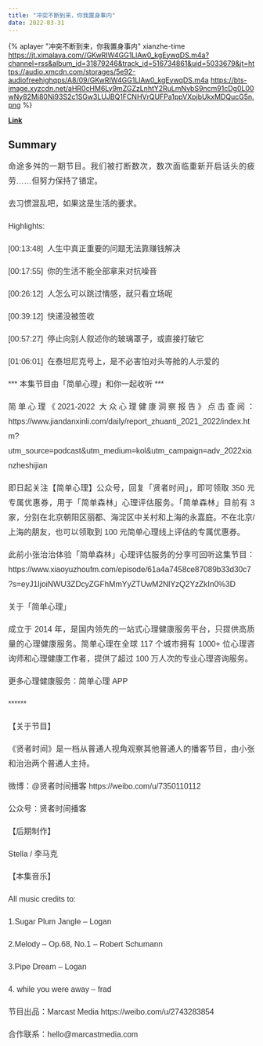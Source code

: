 ```yaml
---
title: "冲突不断到来，你我置身事内"
date: 2022-03-31
---
```


{% aplayer "冲突不断到来，你我置身事内" xianzhe-time  https://jt.ximalaya.com//GKwRIW4GG1LlAw0_kgEywqDS.m4a?channel=rss&album_id=31879246&track_id=516734861&uid=5033679&jt=https://audio.xmcdn.com/storages/5e92-audiofreehighqps/A8/09/GKwRIW4GG1LlAw0_kgEywqDS.m4a https://bts-image.xyzcdn.net/aHR0cHM6Ly9mZGZzLnhtY2RuLmNvbS9ncm91cDg0L00wNy82Mi80Ni93S2c1SGw3LUJBQ1FCNHVrQUFPa1ppVXpjbUkxMDQucG5n.png %}

**[Link](https://www.xiaoyuzhoufm.com/episode/6245969be90e615dbe1fd5c2)**

## Summary
<p style="color: #333333; font-weight: normal; font-size: 16px; line-height: 30px; font-family: Helvetica,Arial,sans-serif; text-align: justify;">命途多舛的一期节目。我们被打断数次，数次面临重新开启话头的疲劳……但努力保持了镇定。</p><p style="color: #333333; font-weight: normal; font-size: 16px; line-height: 30px; font-family: Helvetica,Arial,sans-serif; text-align: justify;">去习惯混乱吧，如果这是生活的要求。</p><p style="color: #333333; font-weight: normal; font-size: 16px; line-height: 30px; font-family: Helvetica,Arial,sans-serif; text-align: justify;">Highlights:</p><p style="color: #333333; font-weight: normal; font-size: 16px; line-height: 30px; font-family: Helvetica,Arial,sans-serif; text-align: justify;">[00:13:48]&nbsp; 人生中真正重要的问题无法靠赚钱解决</p><p style="color: #333333; font-weight: normal; font-size: 16px; line-height: 30px; font-family: Helvetica,Arial,sans-serif; text-align: justify;">[00:17:55]&nbsp; 你的生活不能全部拿来对抗噪音</p><p style="color: #333333; font-weight: normal; font-size: 16px; line-height: 30px; font-family: Helvetica,Arial,sans-serif; text-align: justify;">[00:26:12]&nbsp; 人怎么可以跳过情感，就只看立场呢</p><p style="color: #333333; font-weight: normal; font-size: 16px; line-height: 30px; font-family: Helvetica,Arial,sans-serif; text-align: justify;">[00:39:12]&nbsp; 快递没被签收</p><p style="color: #333333; font-weight: normal; font-size: 16px; line-height: 30px; font-family: Helvetica,Arial,sans-serif; text-align: justify;">[00:57:27]&nbsp; 停止向别人叙述你的玻璃罩子，或直接打破它</p><p style="color: #333333; font-weight: normal; font-size: 16px; line-height: 30px; font-family: Helvetica,Arial,sans-serif; text-align: justify;">[01:06:01]&nbsp; 在泰坦尼克号上，是不必害怕对头等舱的人示爱的</p><p style="color: #333333; font-weight: normal; font-size: 16px; line-height: 30px; font-family: Helvetica,Arial,sans-serif; text-align: justify;">*** 本集节目由「简单心理」和你一起收听 ***</p><p style="color: #333333; font-weight: normal; font-size: 16px; line-height: 30px; font-family: Helvetica,Arial,sans-serif; text-align: justify;">简单心理《2021-2022 大众心理健康洞察报告》点击查阅：https://www.jiandanxinli.com/daily/report_zhuanti_2021_2022/index.htm?utm_source=podcast&amp;utm_medium=kol&amp;utm_campaign=adv_2022xianzheshijian</p><p style="color: #333333; font-weight: normal; font-size: 16px; line-height: 30px; font-family: Helvetica,Arial,sans-serif; text-align: justify;">即日起关注【简单心理】公众号，回复「贤者时间」，即可领取 350 元专属优惠券，用于「简单森林」心理评估服务。「简单森林」目前有 3 家，分别在北京朝阳区丽都、海淀区中关村和上海的永嘉庭。不在北京/上海的朋友，也可以领取到 100 元简单心理线上评估的专属优惠券。</p><p style="color: #333333; font-weight: normal; font-size: 16px; line-height: 30px; font-family: Helvetica,Arial,sans-serif; text-align: justify;">此前小张治治体验「简单森林」心理评估服务的分享可回听这集节目：https://www.xiaoyuzhoufm.com/episode/61a4a7458ce87089b33d30c7?s=eyJ1IjoiNWU3ZDcyZGFhMmYyZTUwM2NlYzQ2YzZkIn0%3D</p><p style="color: #333333; font-weight: normal; font-size: 16px; line-height: 30px; font-family: Helvetica,Arial,sans-serif; text-align: justify;">关于「简单心理」</p><p style="color: #333333; font-weight: normal; font-size: 16px; line-height: 30px; font-family: Helvetica,Arial,sans-serif; text-align: justify;">成立于 2014 年，是国内领先的一站式心理健康服务平台，只提供高质量的心理健康服务。简单心理在全球 117 个城市拥有 1000+ 位心理咨询师和心理健康工作者，提供了超过 100 万人次的专业心理咨询服务。</p><p style="color: #333333; font-weight: normal; font-size: 16px; line-height: 30px; font-family: Helvetica,Arial,sans-serif; text-align: justify;">更多心理健康服务：简单心理 APP</p><p style="color: #333333; font-weight: normal; font-size: 16px; line-height: 30px; font-family: Helvetica,Arial,sans-serif; text-align: justify;">******</p><p style="color: #333333; font-weight: normal; font-size: 16px; line-height: 30px; font-family: Helvetica,Arial,sans-serif; text-align: justify;">【关于节目】</p><p style="color: #333333; font-weight: normal; font-size: 16px; line-height: 30px; font-family: Helvetica,Arial,sans-serif; text-align: justify;">《贤者时间》是一档从普通人视角观察其他普通人的播客节目，由小张和治治两个普通人主持。</p><p style="color: #333333; font-weight: normal; font-size: 16px; line-height: 30px; font-family: Helvetica,Arial,sans-serif; text-align: justify;">微博：@贤者时间播客 https://weibo.com/u/7350110112</p><p style="color: #333333; font-weight: normal; font-size: 16px; line-height: 30px; font-family: Helvetica,Arial,sans-serif; text-align: justify;">公众号：贤者时间播客</p><p style="color: #333333; font-weight: normal; font-size: 16px; line-height: 30px; font-family: Helvetica,Arial,sans-serif; text-align: justify;">【后期制作】</p><p style="color: #333333; font-weight: normal; font-size: 16px; line-height: 30px; font-family: Helvetica,Arial,sans-serif; text-align: justify;">Stella / 李马克</p><p style="color: #333333; font-weight: normal; font-size: 16px; line-height: 30px; font-family: Helvetica,Arial,sans-serif; text-align: justify;">【本集音乐】</p><p style="color: #333333; font-weight: normal; font-size: 16px; line-height: 30px; font-family: Helvetica,Arial,sans-serif; text-align: justify;">All music credits to:</p><p style="color: #333333; font-weight: normal; font-size: 16px; line-height: 30px; font-family: Helvetica,Arial,sans-serif; text-align: justify;">1.Sugar Plum Jangle – Logan</p><p style="color: #333333; font-weight: normal; font-size: 16px; line-height: 30px; font-family: Helvetica,Arial,sans-serif; text-align: justify;">2.Melody – Op.68, No.1 – Robert Schumann</p><p style="color: #333333; font-weight: normal; font-size: 16px; line-height: 30px; font-family: Helvetica,Arial,sans-serif; text-align: justify;">3.Pipe Dream – Logan</p><p style="color: #333333; font-weight: normal; font-size: 16px; line-height: 30px; font-family: Helvetica,Arial,sans-serif; text-align: justify;">4. while you were away – frad</p><p style="color: #333333; font-weight: normal; font-size: 16px; line-height: 30px; font-family: Helvetica,Arial,sans-serif; text-align: justify;">节目出品：Marcast Media https://weibo.com/u/2743283854</p><p style="color: #333333; font-weight: normal; font-size: 16px; line-height: 30px; font-family: Helvetica,Arial,sans-serif; text-align: justify;">合作联系：hello@marcastmedia.com</p>
    